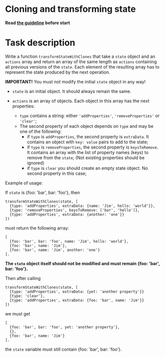 # Cloning and transforming state

**Read [the guideline](https://github.com/mate-academy/js_task-guideline/blob/master/README.md) before start**

# Task description

Write a function `transformStateWithClones` that take a `state` object and an `actions` array
and return an array of the same length as `actions` containing all previous versions of the `state`.
Each element of the resulting array has to represent the state produced by the next operation.

**IMPORTANT!** You must not modify the initial `state` object in any way!

- `state` is an initial object. It should always remain the same.

- `actions` is an array of objects. Each object in this array has the next properties:
  - `type` contains a string: either `'addProperties'`, `'removeProperties'` or `'clear'`;
  - The second property of each object depends on `type` and may be one of the following:
    - if `type` is `addProperties`, the second property is `extraData`. It contains an object
      with `key: value` pairs to add to the state;
    - if `type` is `removeProperties`, the second property is `keysToRemove`. It contains an array
      with the list of property names (keys) to remove from the `state`; (Not existing
      properties should be ignored)
    - if `type` is `clear` you should create an empty state object. No second property in this case;

Example of usage:

If `state` is {foo: 'bar', bar: 'foo'}, then

```
transformStateWithClones(state, [
  {type: 'addProperties', extraData: {name: 'Jim', hello: 'world'}},
  {type: 'removeProperties', keysToRemove: ['bar', 'hello']},
  {type: 'addProperties', extraData: {another: 'one'}}
])
```

must return the following array:

```
[
  {foo: 'bar', bar: 'foo', name: 'Jim', hello: 'world'},
  {foo: 'bar', name: 'Jim'},
  {foo: 'bar', name: 'Jim', another: 'one'}
].
```

**The `state` object itself should not be modified and must remain {foo: 'bar', bar: 'foo'}.**

Then after calling

```
transformStateWithClones(state, [
  {type: 'addProperties', extraData: {yet: 'another property'}}
  {type: 'clear'},
  {type: 'addProperties', extraData: {foo: 'bar', name: 'Jim'}}
])
```

we must get

```
[
  {foo: 'bar', bar: 'foo', yet: 'another property'},
  {},
  {foo: 'bar', name: 'Jim'}
].
```
the `state` variable must still contain
{foo: 'bar', bar: 'foo'}.
